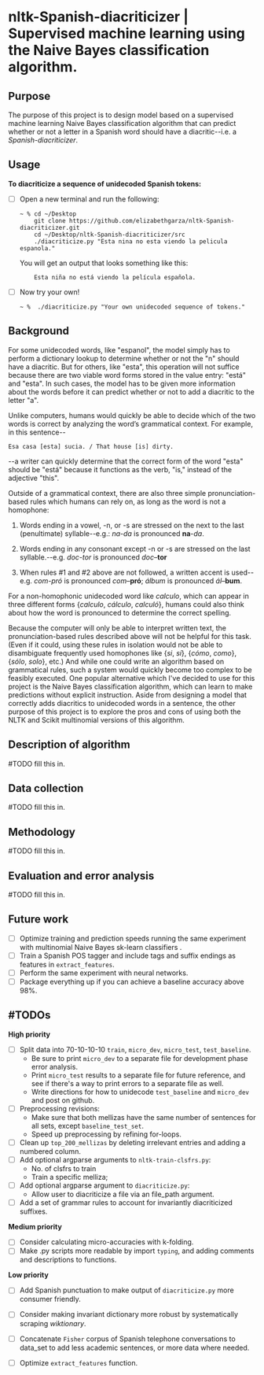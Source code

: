 # nltk-Spanish-diacriticizer | Supervised machine learning using the Naive Bayes classification algorithm.

## Purpose 

The purpose of this project is to design model based on a supervised machine learning Naive Bayes classification algorithm that can predict whether or not a letter in a Spanish word should have a diacritic--i.e. a *Spanish-diacriticizer*.  

## Usage
  
**To diacriticize a sequence of unidecoded Spanish tokens:**

- [ ] Open a new terminal and run the following:
     
      ~ % cd ~/Desktop 
          git clone https://github.com/elizabethgarza/nltk-Spanish-diacriticizer.git
          cd ~/Desktop/nltk-Spanish-diacriticizer/src
          ./diacriticize.py "Esta nina no esta viendo la pelicula espanola."
     
   You will get an output that looks something like this: 
      
          Esta niña no está viendo la película española.
        
 - [ ] Now try your own! 
 
       ~ %  ./diacriticize.py "Your own unidecoded sequence of tokens."   
     
## Background 

For some unidecoded words, like "espanol", the model simply has to perform a dictionary lookup to determine whether or not the "n" should have a diacritic. But for others, like "esta", this operation will not suffice because there are two viable word forms stored in the value entry: "está" and "esta". In such cases, the model has to be given more information about the words before it can predict whether or not to add a diacritic to the letter "a".  

Unlike computers, humans would quickly be able to decide which of the two words is correct by analyzing the word’s grammatical context.  For example, in this sentence--

`Esa casa [esta] sucia. / That house [is] dirty.`

--a writer can quickly determine that the correct form of the word "esta" should be "está" because it functions as the verb, "is," instead of the adjective "this". 

Outside of a grammatical context, there are also three simple pronunciation-based rules which humans can rely on, as long as the word is not a homophone: 

1. Words ending in a vowel, -n, or -s are stressed on the next to the last (penultimate) syllable--e.g.: 
   *na-da* is pronounced **na**-*da*.

2. Words ending in any consonant except -n or -s are stressed on the last syllable.--e.g. 
   *doc-tor* is pronounced *doc*–**tor**

3. When rules #1 and #2 above are not followed, a written accent is used--e.g.
   *com-pró* is pronounced *com*–**pró**; 
   *álbum* is pronounced *ál*–**bum**.

For a non-homophonic unidecoded word like *calculo*, which can appear in three different forms {*calculo*, *cálculo*, *calculó*}, humans could also think about how the word is pronounced to determine the correct spelling.

Because the computer will only be able to interpret written text, the pronunciation-based rules described above will not be helpful for this task.  (Even if it could, using these rules in isolation would not be able to disambiguate frequently used homophones like {*si*, *sí*}, {*cómo*, *como*}, {*sólo*, *solo*}, etc.)  And while one could write an algorithm based on grammatical rules, such a system would quickly become too complex to be feasibly executed. One popular alternative which I've decided to use for this project is the Naive Bayes classification algorithm, which can learn to make predictions without explicit instruction. Aside from designing a model that correctly adds diacritics to unidecoded words in a sentence, the other purpose of this project is to explore the pros and cons of using both the NLTK and Scikit multinomial versions of this algorithm.

## Description of algorithm 

#TODO fill this in.

## Data collection

#TODO fill this in. 

## Methodology

#TODO fill this in. 

## Evaluation and error analysis

#TODO fill this in. 

## Future work 

  - [ ] Optimize training and prediction speeds running the same experiment with multinomial Naive Bayes sk-learn classifiers . 
  - [ ] Train a Spanish POS tagger and include tags and suffix endings as features in `extract_features`.
  - [ ] Perform the same experiment with neural networks.
  - [ ] Package everything up if you can achieve a baseline accuracy above 98%.

## #TODOs

**High priority**
  - [ ] Split data into 70-10-10-10 `train`, `micro_dev`, `micro_test`, `test_baseline`.  
     - Be sure to print `micro_dev` to a separate file for development phase error analysis.
     - Print `micro_test` results to a separate file for future reference, and see if there's a way to print errors to a separate file as well.
     - Write directions for how to unidecode `test_baseline` and `micro_dev` and post on github.
  - [ ] Preprocessing revisions: 
     - Make sure that both mellizas have the same number of sentences for all sets, except `baseline_test_set`. 
     - Speed up preprocessing by refining for-loops.
  - [ ] Clean up `top_200_mellizas` by deleting irrelevant entries and adding a numbered column. 
  - [ ] Add optional argparse arguments to `nltk-train-clsfrs.py`:
     - No. of clsfrs to train
     - Train a specific melliza;
  - [ ] Add optional argparse argument to `diacriticize.py`:
     - Allow user to diacriticize a file via an file_path argument.
  - [ ] Add a set of grammar rules to account for invariantly diacriticized suffixes.
   
**Medium priority**
  - [ ] Consider calculating micro-accuracies with k-folding. 
  - [ ] Make .py scripts more readable by import `typing`, and adding comments and descriptions to functions.
  
**Low priority**
  - [ ] Add Spanish punctuation to make output of `diacriticize.py` more consumer friendly.
  - [ ] Consider making invariant dictionary more robust by systematically scraping *wiktionary*. 
  - [ ] Concatenate `Fisher` corpus of Spanish telephone conversations to data_set to add less academic sentences, or more data where needed.
  - [ ] Optimize `extract_features` function.
  

  
  


